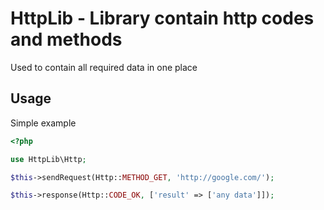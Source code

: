 HttpLib - Library contain http codes and methods
========================

Used to contain all required data in one place

Usage
-----

Simple example

```php
<?php

use HttpLib\Http;

$this->sendRequest(Http::METHOD_GET, 'http://google.com/');

$this->response(Http::CODE_OK, ['result' => ['any data']]);
```